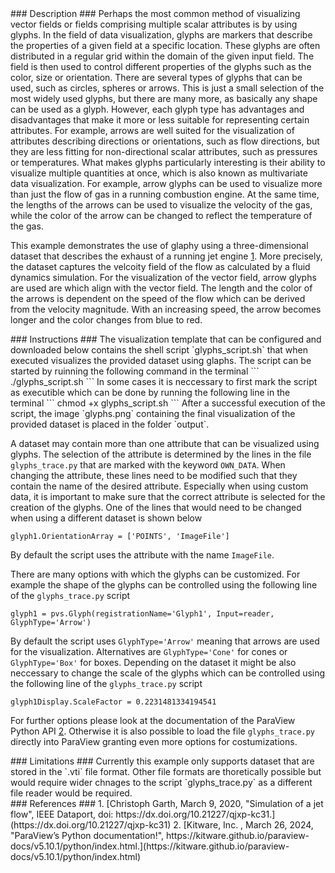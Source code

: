 <div id="description" outline_label="Description" outline_indent="0" markdown="1">
### Description ###
Perhaps the most common method of visualizing vector fields or fields comprising multiple scalar attributes is by using glyphs.
In the field of data visualization, glyphs are markers that describe the properties of a given field at a specific location.
These glyphs are often distributed in a regular grid within the domain of the given input field.
The field is then used to control different properties of the glyphs such as the color, size or orientation.
There are several types of glyphs that can be used, such as circles, spheres or arrows.
This is just a small selection of the most widely used glyphs, but there are many more, as basically any shape can be used as a glyph.
However, each glyph type has advantages and disadvantages that make it more or less suitable for representing certain attributes.
For example, arrows are well suited for the visualization of attributes describing directions or orientations, such as flow directions, but they are less fitting for non-directional scalar attributes, such as pressures or temperatures.
What makes glyphs particularly interesting is their ability to visualize multiple quantities at once, which is also known as multivariate data visualization.
For example, arrow glyphs can be used to visualize more than just the flow of gas in a running combustion engine.
At the same time, the lengths of the arrows can be used to visualize the velocity of the gas, while the color of the arrow can be changed to reflect the temperature of the gas.

This example demonstrates the use of glaphy using a three-dimensional dataset that describes the exhaust of a running jet engine [1](#reference_dataset).
More precisely, the dataset captures the velcoity field of the flow as calculated by a fluid dynamics simulation.
For the visualization of the vector field, arrow glyphs are used are which align with the vector field.
The length and the color of the arrows is dependent on the speed of the flow which can be derived from the velocity magnitude.
With an increasing speed, the arrow becomes longer and the color changes from blue to red.
</div>
<div id="instructions" outline_label="Instructions" outline_indent="0" markdown="1">
### Instructions ###
The visualization template that can be configured and downloaded below contains the shell script `glyphs_script.sh` that when executed visualizes the provided dataset using glaphs.
The script can be started by ruinning the following command in the terminal
```
./glyphs_script.sh
```
In some cases it is neccessary to first mark the script as executible which can be done by running the following line in the terminal
```
chmod +x glyphs_script.sh
```
After a successful execution of the script, the image `glyphs.png` containing the final visualization of the provided dataset is placed in the folder `output`.

A dataset may contain more than one attribute that can be visualized using glyphs.
The selection of the attribute is determined by the lines in the file `glyphs_trace.py` that are marked with the keyword `OWN_DATA`.
When changing the attribute, these lines need to be modified such that they contain the name of the desired attribute.
Especially when using custom data, it is important to make sure that the correct attribute is selected for the creation of the glyphs.
One of the lines that would need to be changed when using a different dataset is shown below
```
glyph1.OrientationArray = ['POINTS', 'ImageFile']
```
By default the script uses the attribute with the name `ImageFile`.

There are many options with which the glyphs can be customized. 
For example the shape of the glyphs can be controlled using the following line of the `glyphs_trace.py` script
```
glyph1 = pvs.Glyph(registrationName='Glyph1', Input=reader, GlyphType='Arrow')
```
By default the script uses `GlyphType='Arrow'` meaning that arrows are used for the visualization.
Alternatives are `GlyphType='Cone'` for cones or `GlyphType='Box'` for boxes.
Depending on the dataset it might be also neccessary to change the scale of the glyphs which can be controlled using the following line of the `glyphs_trace.py` script
```
glyph1Display.ScaleFactor = 0.2231481334194541
```
For further options please look at the documentation of the ParaView Python API [2](#reference_python_api). Otherwise it is also possible to load the file `glyphs_trace.py` directly into ParaView granting even more options for costumizations.
</div>
<div id="limitations" outline_label="Limitations" outline_indent="0" markdown="1">
### Limitations ###
Currently this example only supports dataset that are stored in the `.vti` file format.
Other file formats are thoretically possible but would require wider chnages to the script `glyphs_trace.py` as a different file reader would be required.
</div>
<div id="references" outline_label="References" outline_indent="0" markdown="1">
### References ###
1. [<span id="reference_dataset">Christoph Garth, March 9, 2020, "Simulation of a jet flow", IEEE Dataport, doi: https://dx.doi.org/10.21227/qjxp-kc31.</span>](https://dx.doi.org/10.21227/qjxp-kc31)
2. [<span id="reference_python_api">Kitware, Inc. , March 26, 2024, "ParaView’s Python documentation!", https://kitware.github.io/paraview-docs/v5.10.1/python/index.html.</span>](https://kitware.github.io/paraview-docs/v5.10.1/python/index.html)
</div>